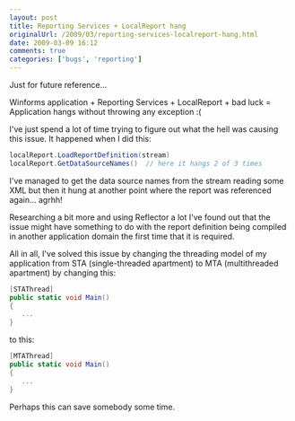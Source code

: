 ```yaml
---
layout: post
title: Reporting Services + LocalReport hang
originalUrl: /2009/03/reporting-services-localreport-hang.html
date: 2009-03-09 16:12
comments: true
categories: ['bugs', 'reporting']
---
```


Just for future reference...

Winforms application + Reporting Services + LocalReport + bad luck = Application hangs without throwing any exception :(

I've just spend a lot of time trying to figure out what the hell was causing this issue.
It happened when I did this:

``` cs
localReport.LoadReportDefinition(stream)
localReport.GetDataSourceNames()  // here it hangs 2 of 3 times 
```

I've managed to get the data source names from the stream reading some XML but then it hung at another point where the report was referenced again... agrhh!

Researching a bit more and using Reflector a lot I've found out that the issue might have something to do with the report definition being compiled in another application domain the first time that it is required.

All in all, I've solved this issue by changing the threading model of my application from STA (single-threaded apartment) to MTA (multithreaded apartment) by changing this:

``` cs
[STAThread]
public static void Main()
{
   ...
} 
```

to this: 

``` cs
[MTAThread]
public static void Main()
{
   ...
}
```

Perhaps this can save somebody some time.
